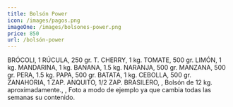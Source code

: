 ```yaml
---
title: Bolsón Power
icon: /images/pagos.png
imageOne: /images/bolsones-power.png
price: 850
url: /bolsón-power
---
```

 BRÓCOLI, 1 RÚCULA, 250 gr. T. CHERRY, 1 kg. TOMATE, 500 gr. LIMÓN, 1 kg. MANDARINA, 1 kg. BANANA, 1.5 kg. NARANJA, 500 gr. MANZANA, 500 gr. PERA, 1.5 kg. PAPA, 500 gr. BATATA, 1 kg. CEBOLLA, 500 gr. ZANAHORIA, 1 ZAP. ANQUITO, 1/2 ZAP. BRASILERO, , Bolsón de 12 kg. aproximadamente., , Foto a modo de ejemplo ya que cambia todas las semanas su contenido.
